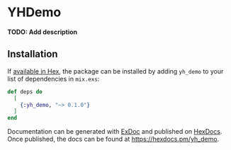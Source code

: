 # YHDemo

**TODO: Add description**

## Installation

If [available in Hex](https://hex.pm/docs/publish), the package can be installed
by adding `yh_demo` to your list of dependencies in `mix.exs`:

```elixir
def deps do
  [
    {:yh_demo, "~> 0.1.0"}
  ]
end
```

Documentation can be generated with [ExDoc](https://github.com/elixir-lang/ex_doc)
and published on [HexDocs](https://hexdocs.pm). Once published, the docs can
be found at <https://hexdocs.pm/yh_demo>.

